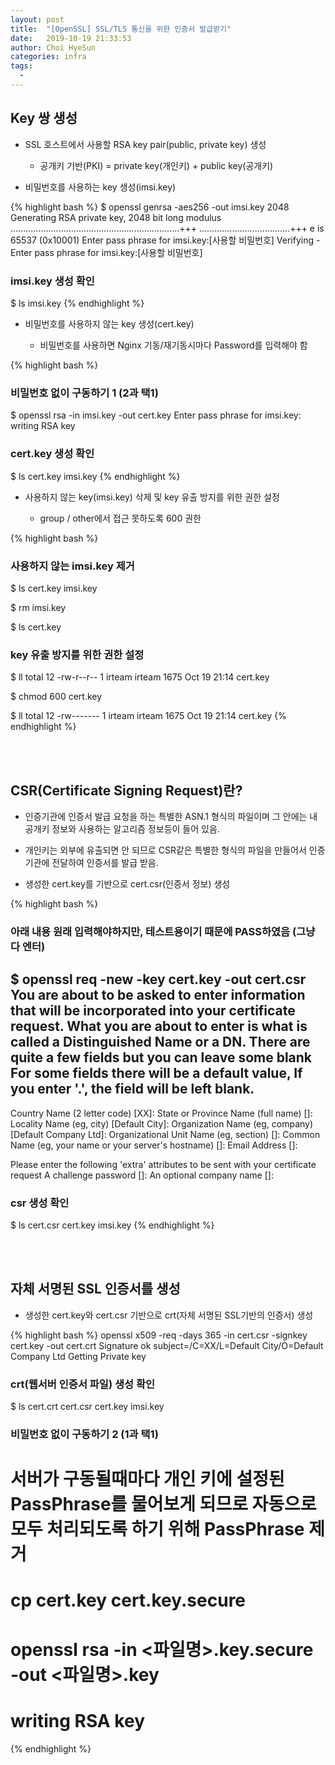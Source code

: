 ```yaml
---
layout: post
title:  "[OpenSSL] SSL/TLS 통신을 위한 인증서 발급받기"
date:   2019-10-19 21:33:53
author: Choi HyeSun
categories: infra
tags:
  - 
---
```


## Key 쌍 생성

- SSL 호스트에서 사용할 RSA key pair(public, private key) 생성

  - 공개키 기반(PKI) = private key(개인키) + public key(공개키)

- 비밀번호를 사용하는 key 생성(imsi.key)

{% highlight bash %}
$ openssl genrsa -aes256 -out imsi.key 2048
Generating RSA private key, 2048 bit long modulus
...................................................................+++
....................................+++
e is 65537 (0x10001)
Enter pass phrase for imsi.key:[사용할 비밀번호]
Verifying - Enter pass phrase for imsi.key:[사용할 비밀번호]

### imsi.key 생성 확인
$ ls
imsi.key
{% endhighlight %}

- 비밀번호를 사용하지 않는 key 생성(cert.key)

  - 비밀번호를 사용하면 Nginx 기동/재기동시마다 Password를 입력해야 함
  
{% highlight bash %}
### 비밀번호 없이 구동하기 1 (2과 택1)
$ openssl rsa -in imsi.key -out cert.key
Enter pass phrase for imsi.key:
writing RSA key

### cert.key 생성 확인
$ ls
cert.key  imsi.key
{% endhighlight %}

- 사용하지 않는 key(imsi.key) 삭제 및 key 유출 방지를 위한 권한 설정

  - group / other에서 접근 못하도록 600 권한

{% highlight bash %}
### 사용하지 않는 imsi.key 제거
$ ls
cert.key  imsi.key

$ rm imsi.key

$ ls
cert.key

### key 유출 방지를 위한 권한 설정
$ ll
total 12
-rw-r--r-- 1 irteam irteam 1675 Oct 19 21:14 cert.key

$ chmod 600 cert.key

$ ll
total 12
-rw------- 1 irteam irteam 1675 Oct 19 21:14 cert.key
{% endhighlight %}

<br>
<br>

## CSR(Certificate Signing Request)란?

- 인증기관에 인증서 발급 요청을 하는 특별한 ASN.1 형식의 파일이며 그 안에는 내 공개키 정보와 사용하는 알고리즘 정보등이 들어 있음.

- 개인키는 외부에 유출되면 안 되므로 CSR같은 특별한 형식의 파일을 만들어서 인증기관에 전달하여 인증서를 발급 받음.

- 생성한 cert.key를 기반으로 cert.csr(인증서 정보) 생성

{% highlight bash %}
### 아래 내용 원래 입력해야하지만, 테스트용이기 때문에 PASS하였음 (그냥 다 엔터)
$ openssl req -new -key cert.key -out cert.csr
You are about to be asked to enter information that will be incorporated
into your certificate request.
What you are about to enter is what is called a Distinguished Name or a DN.
There are quite a few fields but you can leave some blank
For some fields there will be a default value,
If you enter '.', the field will be left blank.
-----
Country Name (2 letter code) [XX]:
State or Province Name (full name) []:
Locality Name (eg, city) [Default City]:
Organization Name (eg, company) [Default Company Ltd]:
Organizational Unit Name (eg, section) []:
Common Name (eg, your name or your server's hostname) []:
Email Address []:

Please enter the following 'extra' attributes
to be sent with your certificate request
A challenge password []:
An optional company name []:

### csr 생성 확인
$ ls
cert.csr  cert.key  imsi.key
{% endhighlight %}

<br>
<br>

## 자체 서명된 SSL 인증서를 생성

- 생성한 cert.key와 cert.csr 기반으로 crt(자체 서명된 SSL기반의 인증서) 생성

{% highlight bash %}
openssl x509 -req -days 365 -in cert.csr -signkey cert.key -out cert.crt
Signature ok
subject=/C=XX/L=Default City/O=Default Company Ltd
Getting Private key

### crt(웹서버 인증서 파일) 생성 확인
$ ls
cert.crt  cert.csr  cert.key  imsi.key

### 비밀번호 없이 구동하기 2 (1과 택1)
# 서버가 구동될때마다 개인 키에 설정된 PassPhrase를 물어보게 되므로 자동으로 모두 처리되도록 하기 위해 PassPhrase 제거
# cp cert.key cert.key.secure
# openssl rsa -in <파일명>.key.secure -out <파일명>.key
# writing RSA key
{% endhighlight %}

